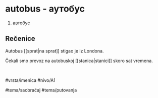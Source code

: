 # autobus - аутобус

1. автобус

## Rečenice

Autobus [[sprat|na sprat]] stigao je iz Londona.

Čekali smo prevoz na autobuskoj [[stanica|stanici]] skoro sat vremena.

<br>

#vrsta/imenica
#nivo/A1

#tema/saobraćaj
#tema/putovanja
